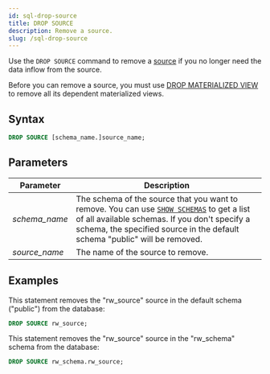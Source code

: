 ```yaml
---
id: sql-drop-source
title: DROP SOURCE
description: Remove a source.
slug: /sql-drop-source
---
```


Use the `DROP SOURCE` command to remove a [source](sql-create-source.md) if you no longer need the data inflow from the source.

Before you can remove a source, you must use [DROP MATERIALIZED VIEW](sql-drop-mv.md) to remove all its dependent materialized views.

## Syntax

```sql
DROP SOURCE [schema_name.]source_name;
```


## Parameters

|Parameter                  | Description           |
|---------------------------|-----------------------|
|*schema_name*                   |The schema of the source that you want to remove. You can use [`SHOW SCHEMAS`](sql-show-schemas.md) to get a list of all available schemas. If you don't specify a schema, the specified source in the default schema "public" will be removed.|
|*source_name*                   |The name of the source to remove.|



## Examples

This statement removes the "rw_source" source in the default schema ("public") from the database:

```sql
DROP SOURCE rw_source;
```


This statement removes the "rw_source" source in the "rw_schema" schema from the database:

```sql
DROP SOURCE rw_schema.rw_source;
```
